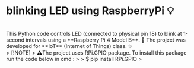 # blinking LED using RaspberryPi 💡
<br>
This Python code controls LED (connected to physical pin 18) to blink at 1-second intervals using a **Raspberry Pi 4 Model B**.   🎇  
The project was developed for **IoT** (Internet of Things) class.      ✨  
<br>
> [!NOTE]
> ⚠️The project uses RPi.GPIO package. To install this package run the code below in cmd :
>
>    $ pip install RPi.GPIO
>
